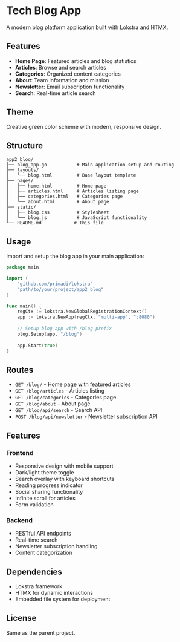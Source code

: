 # Tech Blog App

A modern blog platform application built with Lokstra and HTMX.

## Features

- **Home Page**: Featured articles and blog statistics
- **Articles**: Browse and search articles
- **Categories**: Organized content categories
- **About**: Team information and mission
- **Newsletter**: Email subscription functionality
- **Search**: Real-time article search

## Theme

Creative green color scheme with modern, responsive design.

## Structure

```
app2_blog/
├── blog_app.go           # Main application setup and routing
├── layouts/
│   └── blog.html         # Base layout template
├── pages/
│   ├── home.html         # Home page
│   ├── articles.html     # Articles listing page
│   ├── categories.html   # Categories page
│   └── about.html        # About page
├── static/
│   ├── blog.css          # Stylesheet
│   └── blog.js           # JavaScript functionality
└── README.md            # This file
```

## Usage

Import and setup the blog app in your main application:

```go
package main

import (
    "github.com/primadi/lokstra"
    "path/to/your/project/app2_blog"
)

func main() {
    regCtx := lokstra.NewGlobalRegistrationContext()
    app := lokstra.NewApp(regCtx, "multi-app", ":8080")
    
    // Setup blog app with /blog prefix
    blog.Setup(app, "/blog")
    
    app.Start(true)
}
```

## Routes

- `GET /blog/` - Home page with featured articles
- `GET /blog/articles` - Articles listing
- `GET /blog/categories` - Categories page
- `GET /blog/about` - About page
- `GET /blog/api/search` - Search API
- `POST /blog/api/newsletter` - Newsletter subscription API

## Features

### Frontend
- Responsive design with mobile support
- Dark/light theme toggle
- Search overlay with keyboard shortcuts
- Reading progress indicator
- Social sharing functionality
- Infinite scroll for articles
- Form validation

### Backend
- RESTful API endpoints
- Real-time search
- Newsletter subscription handling
- Content categorization

## Dependencies

- Lokstra framework
- HTMX for dynamic interactions
- Embedded file system for deployment

## License

Same as the parent project.